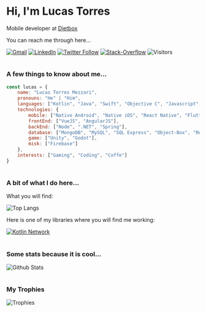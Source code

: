 

# Hi, I'm Lucas Torres
Mobile developer at [Dietbox](https://dietbox.me/pt-BR)

You can reach me through here...


[![Gmail](https://img.shields.io/badge/-Gmail-black?style=flat&logo=Gmail&logoColor=white)](mailto:lucas.mezzari1@gmail.com)
[![LinkedIn](https://img.shields.io/badge/-LinkedIn-black?style=flat&logo=Linkedin&logoColor=white)](https://www.linkedin.com/in/lucas-torres-5b5a26130/)
[![Twitter Follow](https://img.shields.io/badge/-Twitter-black?style=flat&logo=Twitter&logoColor=white)](https://twitter.com/LucasTMezzari)
[![Stack-Overflow](https://img.shields.io/badge/-Stack_Overflow-black?style=flat&logo=StackOverflow&logoColor=white)](https://stackoverflow.com/users/14108064/lucas-torres-mezzari)
![Visitors](https://visitor-badge.laobi.icu/badge?page_id=LTMezzari)

#
### A few things to know about me...
```javascript
const lucas = {
	name: "Lucas Torres Mezzari",
	pronouns: "He" | "Him",
	languages: ["Kotlin", "Java", "Swift", "Objective C", "Javascript", "Typescrypt", "Dart", "C#", "GDScript"],
	technologies: {
		mobile: ["Native Android", "Native iOS", "React Native", "Flutter"],
		frontEnd: ["VueJS", "AngularJS"],
		backEnd: ["Node", ".NET", "Spring"],
		database: ["MongoDB", "MySQL", "SQL Express", "Object-Box", "Realm", "PostgreSQL"],
		game: ["Unity", "Godot"],
		misk: ["Firebase"]
	},
	interests: ["Gaming", "Coding", "Coffe"]
}
```

#
### A bit of what I do here...

What you will find:

![Top Langs](https://github-readme-stats.vercel.app/api/top-langs/?username=LTMezzari&theme=dark)

Here is one of my libraries where you will find me working:

[![Kotlin Network](https://github-readme-stats.vercel.app/api/pin/?username=LTMezzari&repo=kotlin-network&theme=dark)](https://github.com/LTMezzari/kotlin-network)

#
### Some stats because it is cool...

![Github Stats](https://github-readme-stats.vercel.app/api?username=LTMezzari&theme=dark)

#
### My Trophies

![Trophies](https://github-profile-trophy.vercel.app/?username=LTMezzari&theme=flat&no-frame=true&margin-w=30)
